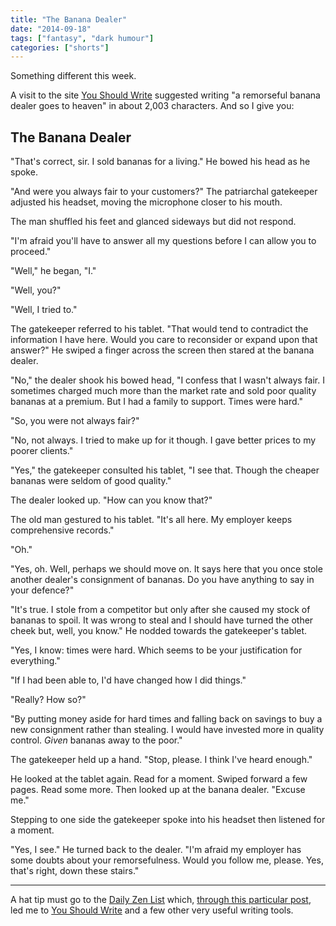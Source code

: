 ```yaml
---
title: "The Banana Dealer"
date: "2014-09-18"
tags: ["fantasy", "dark humour"]
categories: ["shorts"]
---
```


Something different this week.

A visit to the site [You Should Write](http://youshouldwrite.com/) suggested writing "a remorseful banana dealer goes to heaven" in about 2,003 characters. And so I give you:

<!--more-->

## The Banana Dealer

"That's correct, sir. I sold bananas for a living." He bowed his head as he spoke.

"And were you always fair to your customers?" The patriarchal gatekeeper adjusted his headset, moving the microphone closer to his mouth.

The man shuffled his feet and glanced sideways but did not respond.

"I'm afraid you'll have to answer all my questions before I can allow you to proceed."

"Well," he began, "I."

"Well, you?"

"Well, I tried to."

The gatekeeper referred to his tablet. "That would tend to contradict the information I have here. Would you care to reconsider or expand upon that answer?" He swiped a finger across the screen then stared at the banana dealer.

"No," the dealer shook his bowed head, "I confess that I wasn't always fair. I sometimes charged much more than the market rate and sold poor quality bananas at a premium. But I had a family to support. Times were hard."

"So, you were not always fair?"

"No, not always. I tried to make up for it though. I gave better prices to my poorer clients."

"Yes," the gatekeeper consulted his tablet, "I see that. Though the cheaper bananas were seldom of good quality."

The dealer looked up. "How can you know that?"

The old man gestured to his tablet. "It's all here. My employer keeps comprehensive records."

"Oh."

"Yes, oh. Well, perhaps we should move on. It says here that you once stole another dealer's consignment of bananas. Do you have anything to say in your defence?"

"It's true. I stole from a competitor but only after she caused my stock of bananas to spoil. It was wrong to steal and I should have turned the other cheek but, well, you know." He nodded towards the gatekeeper's tablet.

"Yes, I know: times were hard. Which seems to be your justification for everything."

"If I had been able to, I'd have changed how I did things."

"Really? How so?"

"By putting money aside for hard times and falling back on savings to buy a new consignment rather than stealing. I would have invested more in quality control. _Given_ bananas away to the poor."

The gatekeeper held up a hand. "Stop, please. I think I've heard enough."

He looked at the tablet again. Read for a moment. Swiped forward a few pages. Read some more. Then looked up at the banana dealer. "Excuse me."

Stepping to one side the gatekeeper spoke into his headset then listened for a moment.

"Yes, I see." He turned back to the dealer. "I'm afraid my employer has some doubts about your remorsefulness. Would you follow me, please. Yes, that's right, down these stairs."

* * *

A hat tip must go to the [Daily Zen List](http://dailyzenlist.com/) which, [through this particular post](http://dailyzenlist.com/post/90947671878/12-useful-websites-to-improve-your-writing), led me to [You Should Write](http://youshouldwrite.com/) and a few other very useful writing tools.
